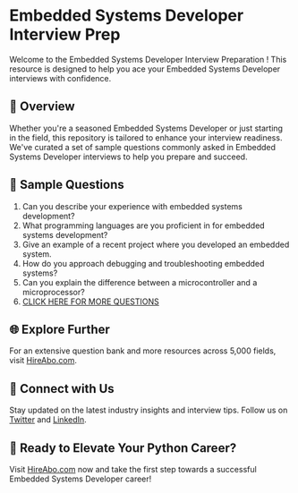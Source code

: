 # Embedded Systems Developer Interview Prep

Welcome to the Embedded Systems Developer Interview Preparation ! This resource is designed to help you ace your Embedded Systems Developer interviews with confidence.

## 🚀 Overview

Whether you're a seasoned Embedded Systems Developer or just starting in the field, this repository is tailored to enhance your interview readiness. We've curated a set of sample questions commonly asked in Embedded Systems Developer interviews to help you prepare and succeed.

## 📝 Sample Questions

1. Can you describe your experience with embedded systems development?
2. What programming languages are you proficient in for embedded systems development?
3. Give an example of a recent project where you developed an embedded system.
4. How do you approach debugging and troubleshooting embedded systems?
5. Can you explain the difference between a microcontroller and a microprocessor?
6. [CLICK HERE FOR MORE QUESTIONS](https://hireabo.com/job/0_0_10/Embedded%20Systems%20Developer)

## 🌐 Explore Further

For an extensive question bank and more resources across 5,000 fields, visit [HireAbo.com](https://www.hireabo.com).

## 📱 Connect with Us

Stay updated on the latest industry insights and interview tips. Follow us on [Twitter](https://twitter.com/hireabo) and [LinkedIn](https://www.linkedin.com/in/hire-abo-3609972a8/).

## 🚀 Ready to Elevate Your Python Career?

Visit [HireAbo.com](https://www.hireabo.com) now and take the first step towards a successful Embedded Systems Developer career!